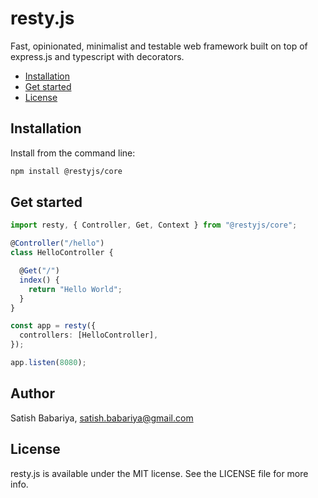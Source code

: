# resty.js


Fast, opinionated, minimalist and testable web framework built on top of express.js and typescript with decorators.


- [Installation](#installation)
- [Get started](#get-started)
- [License](#license)


## Installation
Install from the command line:

```sh
npm install @restyjs/core
```

## Get started

```typescript
import resty, { Controller, Get, Context } from "@restyjs/core";

@Controller("/hello")
class HelloController {

  @Get("/")
  index() {
    return "Hello World";
  }
}

const app = resty({
  controllers: [HelloController],
});

app.listen(8080);

```

## Author

Satish Babariya, satish.babariya@gmail.com

## License

resty.js is available under the MIT license. See the LICENSE file for more info.
